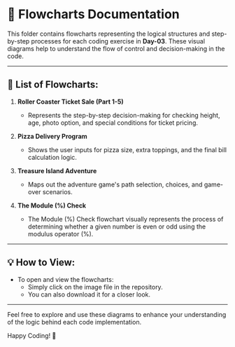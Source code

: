 # 📌 Flowcharts Documentation

This folder contains flowcharts representing the logical structures and step-by-step processes for each coding exercise in **Day-03**. These visual diagrams help to understand the flow of control and decision-making in the code.

---

## 📝 **List of Flowcharts:**

1. **Roller Coaster Ticket Sale (Part 1-5)**
   - Represents the step-by-step decision-making for checking height, age, photo option, and special conditions for ticket pricing.

2. **Pizza Delivery Program**
   - Shows the user inputs for pizza size, extra toppings, and the final bill calculation logic.

3. **Treasure Island Adventure**
   - Maps out the adventure game's path selection, choices, and game-over scenarios.

4. **The Module (%) Check**
   - The Module (%) Check flowchart visually represents the process of determining whether a given number is even or odd using the modulus operator (%).

     
---

## 💡 **How to View:**
- To open and view the flowcharts:
  - Simply click on the image file in the repository.
  - You can also download it for a closer look.

---

Feel free to explore and use these diagrams to enhance your understanding of the logic behind each code implementation. 

Happy Coding! 🚀


